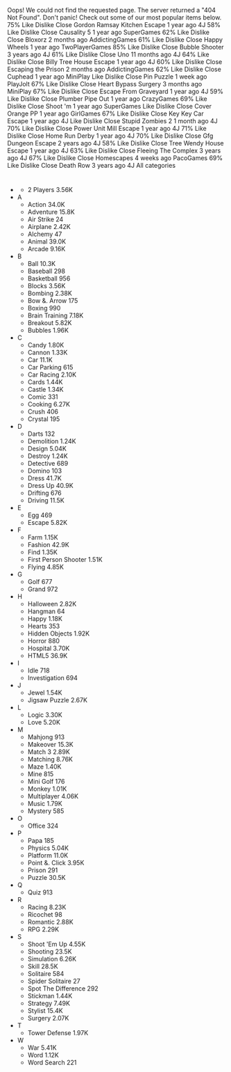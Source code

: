 Oops! We could not find the requested page. The server returned a "404 Not Found". Don't panic! Check out some of our most popular items below. 75% Like Dislike Close Gordon Ramsay Kitchen Escape 1 year ago 4J 58% Like Dislike Close Causality 5 1 year ago SuperGames 62% Like Dislike Close Bloxorz 2 months ago AddictingGames 61% Like Dislike Close Happy Wheels 1 year ago TwoPlayerGames 85% Like Dislike Close Bubble Shooter 3 years ago 4J 61% Like Dislike Close Uno 11 months ago 4J 64% Like Dislike Close Billy Tree House Escape 1 year ago 4J 60% Like Dislike Close Escaping the Prison 2 months ago AddictingGames 62% Like Dislike Close Cuphead 1 year ago MiniPlay Like Dislike Close Pin Puzzle 1 week ago PlayJolt 67% Like Dislike Close Heart Bypass Surgery 3 months ago MiniPlay 67% Like Dislike Close Escape From Graveyard 1 year ago 4J 59% Like Dislike Close Plumber Pipe Out 1 year ago CrazyGames 69% Like Dislike Close Shoot 'm 1 year ago SuperGames Like Dislike Close Cover Orange PP 1 year ago GirlGames 67% Like Dislike Close Key Key Car Escape 1 year ago 4J Like Dislike Close Stupid Zombies 2 1 month ago 4J 70% Like Dislike Close Power Unit Mill Escape 1 year ago 4J 71% Like Dislike Close Home Run Derby 1 year ago 4J 70% Like Dislike Close Gfg Dungeon Escape 2 years ago 4J 58% Like Dislike Close Tree Wendy House Escape 1 year ago 4J 63% Like Dislike Close Fleeing The Complex 3 years ago 4J 67% Like Dislike Close Homescapes 4 weeks ago PacoGames 69% Like Dislike Close Death Row 3 years ago 4J All categories

*   #
    *   2 Players 3.56K
*   A
    *   Action 34.0K
    *   Adventure 15.8K
    *   Air Strike 24
    *   Airplane 2.42K
    *   Alchemy 47
    *   Animal 39.0K
    *   Arcade 9.16K
*   B
    *   Ball 10.3K
    *   Baseball 298
    *   Basketball 956
    *   Blocks 3.56K
    *   Bombing 2.38K
    *   Bow &. Arrow 175
    *   Boxing 990
    *   Brain Training 7.18K
    *   Breakout 5.82K
    *   Bubbles 1.96K
*   C
    *   Candy 1.80K
    *   Cannon 1.33K
    *   Car 11.1K
    *   Car Parking 615
    *   Car Racing 2.10K
    *   Cards 1.44K
    *   Castle 1.34K
    *   Comic 331
    *   Cooking 6.27K
    *   Crush 406
    *   Crystal 195
*   D
    *   Darts 132
    *   Demolition 1.24K
    *   Design 5.04K
    *   Destroy 1.24K
    *   Detective 689
    *   Domino 103
    *   Dress 41.7K
    *   Dress Up 40.9K
    *   Drifting 676
    *   Driving 11.5K
*   E
    *   Egg 469
    *   Escape 5.82K
*   F
    *   Farm 1.15K
    *   Fashion 42.9K
    *   Find 1.35K
    *   First Person Shooter 1.51K
    *   Flying 4.85K
*   G
    *   Golf 677
    *   Grand 972
*   H
    *   Halloween 2.82K
    *   Hangman 64
    *   Happy 1.18K
    *   Hearts 353
    *   Hidden Objects 1.92K
    *   Horror 880
    *   Hospital 3.70K
    *   HTML5 36.9K
*   I
    *   Idle 718
    *   Investigation 694
*   J
    *   Jewel 1.54K
    *   Jigsaw Puzzle 2.67K
*   L
    *   Logic 3.30K
    *   Love 5.20K
*   M
    *   Mahjong 913
    *   Makeover 15.3K
    *   Match 3 2.89K
    *   Matching 8.76K
    *   Maze 1.40K
    *   Mine 815
    *   Mini Golf 176
    *   Monkey 1.01K
    *   Multiplayer 4.06K
    *   Music 1.79K
    *   Mystery 585
*   O
    *   Office 324
*   P
    *   Papa 185
    *   Physics 5.04K
    *   Platform 11.0K
    *   Point &. Click 3.95K
    *   Prison 291
    *   Puzzle 30.5K
*   Q
    *   Quiz 913
*   R
    *   Racing 8.23K
    *   Ricochet 98
    *   Romantic 2.88K
    *   RPG 2.29K
*   S
    *   Shoot 'Em Up 4.55K
    *   Shooting 23.5K
    *   Simulation 6.26K
    *   Skill 28.5K
    *   Solitaire 584
    *   Spider Solitaire 27
    *   Spot The Difference 292
    *   Stickman 1.44K
    *   Strategy 7.49K
    *   Stylist 15.4K
    *   Surgery 2.07K
*   T
    *   Tower Defense 1.97K
*   W
    *   War 5.41K
    *   Word 1.12K
    *   Word Search 221